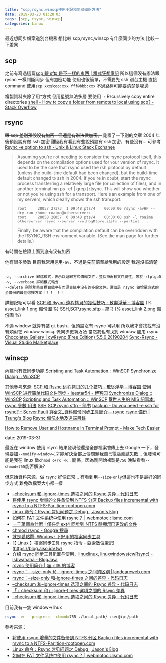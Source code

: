```yaml
---
title: "scp,rsync,winscp使用小記和同部備份方法"
date: 2019-03-23 01:28:03
tags: [scp, rsync, winscp]
categories: Linux
---
```


最近想同步檔案道別台機器
想比較 scp,rsync,winscp 有什麼同步的方法
比較一下差異

<!--more-->

## scp

之前有寫過這篇[scp 跟 sftp 是不一樣的東西 | 程式狂想筆記](https://malagege.github.io/blog/2018/04/16/scp%E8%B7%9Fsftp%E6%98%AF%E4%B8%8D%E6%A8%A3%E7%9A%84%E6%9D%B1%E8%A5%BF/)
所以這個沒有辦法跟 rysnc 一樣判斷同步
但有加密功能
使用也很簡單，不需要先 ssh 別台主機
直接 command 使用`scp xxx@ooo:xxx fff@bbb:xxx`
不過路徑可能要清楚是哪邊

複製資料夾除了用\*方式
但用星號無法多層
要使用`-r` Recursively copy entire directories
[shell - How to copy a folder from remote to local using scp? - Stack Overflow](https://stackoverflow.com/questions/11304895/how-to-copy-a-folder-from-remote-to-local-using-scp)

## rsync

~~跟 scp 差別預設沒有加密，但還是有辦法做加密。~~
剛看了一下別的文章
2004 年後預設說有做 ssh 加密
難怪我有看到有些說預設有 ssh 加密，有些沒有...
可參考[Rsync -e option to ssh - Unix & Linux Stack Exchange](https://unix.stackexchange.com/questions/312358/rsync-e-option-to-ssh)

> Assuming you're not needing to consider the rsync protocol itself, this depends on the compilation options used for your version of rsync.
> It used to be the case that rsync used the rsh protocol by default (unless the build-time default had been changed), but the build-time default changed to ssh in 2004.
> If you're in doubt, start the rsync process transferring a relatively large file (or collection of files), and in another terminal run ps -ef | grep [r]sync. This will show you whether or not you're using ssh for a transport. Here's an example from one of my servers, which clearly shows the ssh transport:
>
> ```
> root     28057 27173  1 09:48 pts/4    00:00:00 rsync -avHP --dry-run /home roaima@otherserver:
> root     28058 28057  0 09:48 pts/4    00:00:00 ssh -l roaima otherserver rsync --server -vnlHogDtpre.iLsfx --partial . .
> ```
>
> Finally, be aware that the compilation default can be overridden with the RSYNC_RSH environment variable. (See the man page for further details.)

有時間在驗證上面到底有沒有加密

他有很多參數
目前我常用是用`-av`，不過是先前前輩給我用的設定
我還沒搞清楚

```

-a, --archive 歸檔模式，表示以遞歸方式傳輸文件，並保持所有文件屬性，等於-rlptgoD
-v, --verbose 詳細模式輸出
--delete 刪除那些目標目錄中有而源目錄中沒有的多餘文件。這個是 rsync 做增量方式的全備份的最佳選擇方案！！！！！！

```

詳細記紹可以看
[SCP 和 Rsync 遠程拷貝的幾個技巧 - 散盡浮華 - 博客園](https://www.cnblogs.com/kevingrace/p/8529792.html) {% asset_link 1.png 備份圖 %}
[SSH,SCP,rsync,sftp - 简书](https://www.jianshu.com/p/52aa5c2b872a) {% asset_link 2.png 備份圖 %}

不過 window 就算有裝 git bash，但預設沒有 rsync 可以用
所以我才會找找有沒有類似在 window winscp 做同步更新方法
當然我也有找到 window 能用 rsync
[Chocolatey Gallery | cwRsync (Free Edition) 5.5.0.20190204](https://chocolatey.org/packages/rsync)
[Sync-Rsync - Visual Studio Marketplace](https://marketplace.visualstudio.com/items?itemName=vscode-ext.sync-rsync&ssr=false#overview)

## winscp

內建也有做同步功能
[Scripting and Task Automation :: WinSCP](https://winscp.net/eng/docs/scripting)
[Synchronize Dialog :: WinSCP](https://winscp.net/eng/docs/ui_synchronize)

其他參考來源:
[SCP 和 Rsync 远程拷贝的几个技巧 - 散尽浮华 - 博客园](https://www.cnblogs.com/kevingrace/p/8529792.html)
[使用 WinSCP 进行简单代码文件同步 - leestar54 - 博客园](https://www.cnblogs.com/leestar54/p/6625235.html#wiz_toc_11)
[Synchronize Dialog :: WinSCP](https://winscp.net/eng/docs/ui_synchronize)
[Scripting and Task Automation :: WinSCP](https://winscp.net/eng/docs/scripting)
[厭世人生的 MIS 記事本: rsync 參數 用法](https://mga8326.blogspot.com/2018/08/rsync.html)
[SSH,SCP,rsync,sftp - 简书](https://www.jianshu.com/p/52aa5c2b872a)
[backup - Do you need -e ssh for rsync? - Server Fault](https://serverfault.com/questions/378939/do-you-need-e-ssh-for-rsync)
[詳全文\_資料備份同步工具簡介— rsync](http://newsletter.ascc.sinica.edu.tw/news/read_news.php?nid=1742)
[rsync 備份 | Tsung's Blog](https://blog.longwin.com.tw/2005/12/rsync_ssh_backup/)
[Rsync 備份本地及遠端目錄](https://www.opencli.com/linux/rsync-local-remote-backup)

[How to Remove User and Hostname in Terminal Prompt - Make Tech Easier](https://www.maketecheasier.com/remove-user-hostname-terminal-prompt/)

date: 2019-03-31

最近在 window 使用 rsync
結果發現他還是全部檔案會傳上去
Google 一下，發現要加`--modify-window=1`~~才能解決全部上傳問題~~我自己電腦測試失敗...
但發現可能是我在 linux 做`chmod o+rx -R .`關係，因為剛開始複製是`750`
晚點看看`--chmod=755`能否解決?

但原始資料來源，做 rsync 好像正常...
有看到用`--size-only`但這也不是最好的同步方式
難免改檔案大小都一樣

- [–checksum 和–ignore-times 选项之间的 Rsync 差异 - 代码日志](https://codeday.me/bug/20181107/355365.html)
- [将使用 rsync 增量的文件备份到 NTFS 分区 Backup files incremental with rsync to a NTFS-Partition-rootopen.com](https://www.rootopen.com/command/view/5b28ae76d678fd520c7275dc)
- [Linux 命令：Rsync 常见问题之 Debug | Jason's Blog](http://chengkinhung.blogspot.com/2012/09/linuxrsyncdebug.html)
- [如何在 FAT 文件系统中使用 rsync？ | webmotociclismo.com](http://webmotociclismo.com/questions/222/ru-he-zai-fatwen-jian-xi-tong-zhong-shi-yong-rsync)
- [一千萬個為什麽 | 僅在從 ext4 同步到 NTFS 時顯示已更改的文件](https://www.weiyeying.com/ask/4130673)
- [chmod rsync - Google 搜尋](https://www.google.com/search?client=firefox-b-d&ei=GICgXIeLPMj-8gXliLSIDg&q=chmod+rsync&oq=chmod+rsync&gs_l=psy-ab.3..0i203j0i8i30l9.1489.5065..5199...1.0..0.70.595.11......0....1..gws-wiz.......0i71j0i67j0j0i13j0i30.50ZRAKl16jw)
- [就是愛點鬧: Windows 下好用的檔案同步工具](http://idannow.blogspot.com/2013/03/windows.html)
- [【 Linux 】檔案同步工具 rsync 指令 - 亞索數位筆記](https://blog.aiso.idv.tw/
- [介绍 rsync 同步工具配置与使用，linuxlinux, linuxwindows(cwRsync) - lsbwahaha - BlogJava](http://www.blogjava.net/lsbwahaha/archive/2010/02/03/311812.html)
- [rsync 使用简介 | 喵 ♂ 呜 的博客](https://blog.yumc.pw/posts/Rsync-Usage/)
- [rsync：--size-only 和--ignore-times 之间的区别 | landcareweb.com](http://landcareweb.com/questions/3793/rsync-size-onlyhe-ignore-timeszhi-jian-de-qu-bie)
- [rsync：–size-only 和–ignore-times 之间的差异 - 代码日志](https://codeday.me/bug/20170724/45245.html)
- [–checksum 和–ignore-times 选项之间的 Rsync 差异 - 代码日志](https://codeday.me/bug/20181107/355365.html)
- [「」checksum 和」ignore-times 選項之間的 Rsync 差異](https://question.itread01.com/fipeyp.html)
- [–checksum 和–ignore-times 选项之间的 Rsync 差异 - 代码日志](https://codeday.me/bug/20181107/355365.html)

目前我有一隻 window->linux

```bash
rsync -vr --progress --chmod=755 ./local_path/ user@ip:/path
```

參考來源：

- [将使用 rsync 增量的文件备份到 NTFS 分区 Backup files incremental with rsync to a NTFS-Partition-rootopen.com](https://www.rootopen.com/command/view/5b28ae76d678fd520c7275dc)
- [Linux 命令：Rsync 常见问题之 Debug | Jason's Blog](http://chengkinhung.blogspot.com/2012/09/linuxrsyncdebug.html)
- [如何在 FAT 文件系统中使用 rsync？ | webmotociclismo.com](http://webmotociclismo.com/questions/222/ru-he-zai-fatwen-jian-xi-tong-zhong-shi-yong-rsync)
